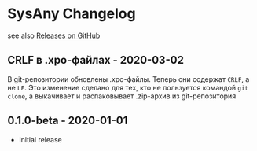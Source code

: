 # SysAny Changelog

see also [Releases on GitHub](https://github.com/mazzy-ax/SysAny/releases)

## CRLF в .xpo-файлах - 2020-03-02

В git-репозитории обновлены .xpo-файлы. Теперь они содержат `CRLF`, а не `LF`.
Это изменение сделано для тех, кто не пользуется командой `git clone`, а выкачивает и распаковывает .zip-архив из git-репозитория

## 0.1.0-beta - 2020-01-01

* Initial release
